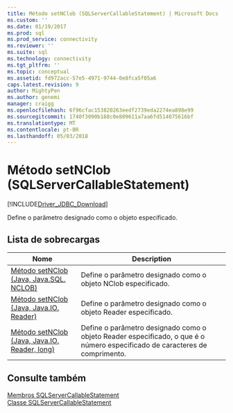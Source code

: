 ```yaml
---
title: Método setNClob (SQLServerCallableStatement) | Microsoft Docs
ms.custom: ''
ms.date: 01/19/2017
ms.prod: sql
ms.prod_service: connectivity
ms.reviewer: ''
ms.suite: sql
ms.technology: connectivity
ms.tgt_pltfrm: ''
ms.topic: conceptual
ms.assetid: fd972acc-57e5-4971-9744-0e8fca5f05a6
caps.latest.revision: 9
author: MightyPen
ms.author: genemi
manager: craigg
ms.openlocfilehash: 6f96cfac153820263eedf2739eda2274ea898e99
ms.sourcegitcommit: 1740f3090b168c0e809611a7aa6fd514075616bf
ms.translationtype: MT
ms.contentlocale: pt-BR
ms.lasthandoff: 05/03/2018
---
```

# <a name="setnclob-method-sqlservercallablestatement"></a>Método setNClob (SQLServerCallableStatement)
[!INCLUDE[Driver_JDBC_Download](../../../includes/driver_jdbc_download.md)]

  Define o parâmetro designado como o objeto especificado.  
  
## <a name="overload-list"></a>Lista de sobrecargas  
  
|Nome|Description|  
|----------|-----------------|  
|[Método setNClob &#40;Java, Java.SQL. NCLOB&#41;](../../../connect/jdbc/reference/setnclob-method-java-lang-string-java-sql-nclob.md)|Define o parâmetro designado como o objeto NClob especificado.|  
|[Método setNClob &#40;Java, Java.IO. Reader&#41;](../../../connect/jdbc/reference/setnclob-method-java-lang-string-java-io-reader.md)|Define o parâmetro designado como o objeto Reader especificado.|  
|[Método setNClob &#40;Java, Java.IO. Reader, long&#41;](../../../connect/jdbc/reference/setnclob-method-java-lang-string-java-io-reader-long.md)|Define o parâmetro designado como o objeto Reader especificado, o que é o número especificado de caracteres de comprimento.|  
  
## <a name="see-also"></a>Consulte também  
 [Membros SQLServerCallableStatement](../../../connect/jdbc/reference/sqlservercallablestatement-members.md)   
 [Classe SQLServerCallableStatement](../../../connect/jdbc/reference/sqlservercallablestatement-class.md)  
  
  
